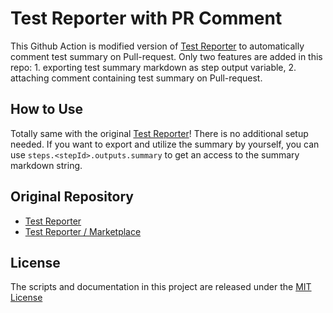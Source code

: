 # Test Reporter with PR Comment

This Github Action is modified version of [Test Reporter](https://github.com/dorny/test-reporter) to automatically comment test summary on Pull-request. Only two features are added in this repo: 1. exporting test summary markdown as step output variable, 2. attaching comment containing test summary on Pull-request. 

## How to Use
Totally same with the original [Test Reporter](https://github.com/dorny/test-reporter)! There is no additional setup needed. 
If you want to export and utilize the summary by yourself, you can use `steps.<stepId>.outputs.summary` to get an access to the summary markdown string. 

## Original Repository
- [Test Reporter](https://github.com/dorny/test-reporter)
- [Test Reporter / Marketplace](https://github.com/marketplace/actions/test-reporter)

## License
The scripts and documentation in this project are released under the [MIT License](https://github.com/dorny/test-reporter/blob/main/LICENSE)

